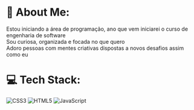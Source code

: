 # 💫 About Me:
Estou iniciando a área de programação, ano que vem iniciarei o curso de engenharia de software<br>Sou curiosa, organizada e focada no que quero<br>Adoro pessoas com mentes criativas dispostas a novos desafios assim como eu


# 💻 Tech Stack:
![CSS3](https://img.shields.io/badge/css3-%231572B6.svg?style=for-the-badge&logo=css3&logoColor=white) ![HTML5](https://img.shields.io/badge/html5-%23E34F26.svg?style=for-the-badge&logo=html5&logoColor=white) ![JavaScript](https://img.shields.io/badge/javascript-%23323330.svg?style=for-the-badge&logo=javascript&logoColor=%23F7DF1E) 

